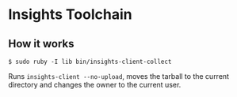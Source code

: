 # Insights Toolchain #

## How it works ##

```shell
$ sudo ruby -I lib bin/insights-client-collect
```

Runs `insights-client --no-upload`, moves the tarball to the current directory and changes the owner to the current user.
